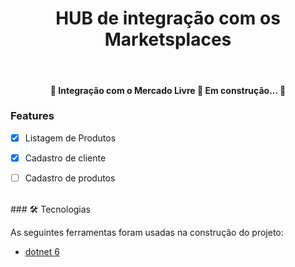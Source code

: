 <h1 align="center">HUB de integração com os Marketsplaces</h1>
<br>
<h4 align="center"> 
	🚧  Integração com o Mercado Livre 🚀 Em construção...  🚧

</h4>

### Features
- [x] Listagem de Produtos
- [x] Cadastro de cliente
- [ ] Cadastro de produtos


<br>
### 🛠 Tecnologias

As seguintes ferramentas foram usadas na construção do projeto:

- [dotnet 6](https://dotnet.microsoft.com/en-us/download/dotnet/6.0)

